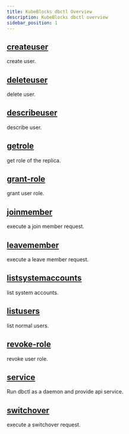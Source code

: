 ```yaml
---
title: KubeBlocks dbctl Overview
description: KubeBlocks dbctl overview
sidebar_position: 1
---
```


## [createuser](database_createuser.md)

create user.



## [deleteuser](database_deleteuser.md)

delete user.



## [describeuser](database_describeuser.md)

describe user.



## [getrole](database_getrole.md)

get role of the replica.



## [grant-role](database_grant-role.md)

grant user role.



## [joinmember](database_joinmember.md)

execute a join member request.



## [leavemember](database_leavemember.md)

execute a leave member request.



## [listsystemaccounts](database_listsystemaccounts.md)

list system accounts.



## [listusers](database_listusers.md)

list normal users.



## [revoke-role](database_revoke-role.md)

revoke user role.



## [service](database_service.md)

Run dbctl as a daemon and provide api service.



## [switchover](database_switchover.md)

execute a switchover request.



